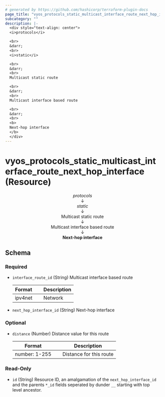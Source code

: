 ```yaml
---
# generated by https://github.com/hashicorp/terraform-plugin-docs
page_title: "vyos_protocols_static_multicast_interface_route_next_hop_interface Resource - vyos"
subcategory: ""
description: |-
  <div style="text-align: center">
  <i>protocols</i>

  <br>
  &darr;
  <br>
  <i>static</i>

  <br>
  &darr;
  <br>
  Multicast static route

  <br>
  &darr;
  <br>
  Multicast interface based route

  <br>
  &darr;
  <br>
  <b>
  Next-hop interface
  </b>
  </div>
---
```


# vyos_protocols_static_multicast_interface_route_next_hop_interface (Resource)

<div style="text-align: center">
<i>protocols</i>

<br>
&darr;
<br>
<i>static</i>

<br>
&darr;
<br>
Multicast static route

<br>
&darr;
<br>
Multicast interface based route

<br>
&darr;
<br>
<b>
Next-hop interface
</b>
</div>



<!-- schema generated by tfplugindocs -->
## Schema

### Required

- `interface_route_id` (String) Multicast interface based route

    |  Format &emsp; | Description  |
    |----------|---------------|
    |  ipv4net  &emsp; |  Network  |
- `next_hop_interface_id` (String) Next-hop interface

### Optional

- `distance` (Number) Distance value for this route

    |  Format &emsp; | Description  |
    |----------|---------------|
    |  number: 1-255  &emsp; |  Distance for this route  |

### Read-Only

- `id` (String) Resource ID, an amalgamation of the `next_hop_interface_id` and the parents `*_id` fields seperated by dunder `__` starting with top level ancestor.
